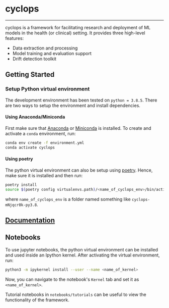 
# cyclops
---------

cyclops is a framework for facilitating research and deployment of ML models
in the health (or clinical) setting. It provides three high-level features:

* Data extraction and processing
* Model training and evaluation support
* Drift detection toolkit


## Getting Started

### Setup Python virtual environment

The development environment has been tested on ``python = 3.8.5``.
There are two ways to setup the environment and install dependencies.

#### Using Anaconda/Miniconda

First make sure that [Anaconda](https://docs.anaconda.com/anaconda/install/index.html)
or [Miniconda](https://docs.conda.io/en/latest/miniconda.html) is installed.
To create and activate a ``conda`` environment, run:

```bash
conda env create -f environment.yml
conda activate cyclops
```

#### Using poetry

The python virtual environment can also be setup using
[poetry](https://python-poetry.org/docs/#installation). Hence, make sure it is
installed and then run:

```bash
poetry install
source $(poetry config virtualenvs.path)/<name_of_cyclops_env>/bin/activate
```
where ``name_of_cyclops_env`` is a folder named something like
``cyclops-mNjqcr0k-py3.8``.


## [Documentation](https://vectorinstitute.github.io/cyclops/)

## Notebooks

To use jupyter notebooks, the python virtual environment can be installed and
used inside an Ipython kernel. After activating the virtual environment, run:

```bash
python3 -m ipykernel install --user --name <name_of_kernel>
```

Now, you can navigate to the notebook's ``Kernel`` tab and set it as
``<name_of_kernel>``.

Tutorial notebooks in ``notebooks/tutorials`` can be useful to view the
functionality of the framework.
